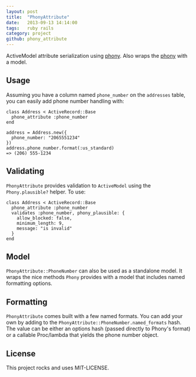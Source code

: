 ```yaml
---
layout: post
title:  "PhonyAttribute"
date:   2013-09-13 14:14:00
tags:   ruby rails
category: project
github: phony_attribute
---
```


ActiveModel attribute serialization using [phony][phony]. Also wraps the [phony][phony] with a model.

## Usage

Assuming you have a column named `phone_number` on the `addresses` table, you can easily add phone number handling with:

```
class Address < ActiveRecord::Base
  phone_attribute :phone_number
end

address = Address.new({
  phone_number: "2065551234"
})
address.phone_number.format(:us_standard)
=> (206) 555-1234
```

## Validating

`PhonyAttribute` provides validation to `ActiveModel` using the `Phony.plausible?` helper.  To use:

```
class Address < ActiveRecord::Base
  phone_attribute :phone_number
  validates :phone_number, phony_plausible: {
    allow_blocked: false, 
    minimum_length: 9,
    message: "is invalid"
  }
end
```

## Model

`PhonyAttribute::PhoneNumber` can also be used as a standalone model. It wraps the nice methods `Phony` provides with a model that includes named formatting options.

## Formatting

`PhonyAttribute` comes built with a few named formats. You can add your own by adding to the `PhonyAttribute::PhoneNumber.named_formats` hash.  The value can be either an options hash (passed directly to Phony's format) or a callable Proc/lambda that yields the phone number object.


## License

This project rocks and uses MIT-LICENSE.

[phony]: http://github.com/floere/phony
